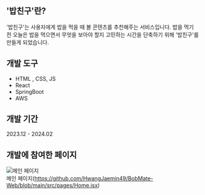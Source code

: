## '밥친구'란?
'밥친구'는 사용자에게 밥을 먹을 때 볼 콘텐츠를 추천해주는 서비스입니다. 밥을 먹기 전 오늘은 밥을 먹으면서 무엇을 보아야 할지 고민하는 시간을 단축하기 위해 '밥친구'를 만들게 되었습니다.<br/>

## 개발 도구
- HTML , CSS, JS
- React
- SpringBoot
- AWS <br/>


## 개발 기간
2023.12 - 2024.02<br/>

## 개발에 참여한 페이지
![메인 페이지](https://github.com/HwangJaemin49/BobMate-Web/assets/97292379/182aa926-27bc-4751-9658-275bee6ced05)<br/>
메인 페이지(https://github.com/HwangJaemin49/BobMate-Web/blob/main/src/pages/Home.jsx)<br/><br/>


